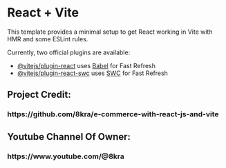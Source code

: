 # React + Vite

This template provides a minimal setup to get React working in Vite with HMR and some ESLint rules.

Currently, two official plugins are available:

- [@vitejs/plugin-react](https://github.com/vitejs/vite-plugin-react/blob/main/packages/plugin-react/README.md) uses [Babel](https://babeljs.io/) for Fast Refresh
- [@vitejs/plugin-react-swc](https://github.com/vitejs/vite-plugin-react-swc) uses [SWC](https://swc.rs/) for Fast Refresh

<h2>Project Credit:</h2>
<h3>https://github.com/8kra/e-commerce-with-react-js-and-vite</h3>

<h2>Youtube Channel Of Owner:</h2>
<h3>https://www.youtube.com/@8kra</h3>
